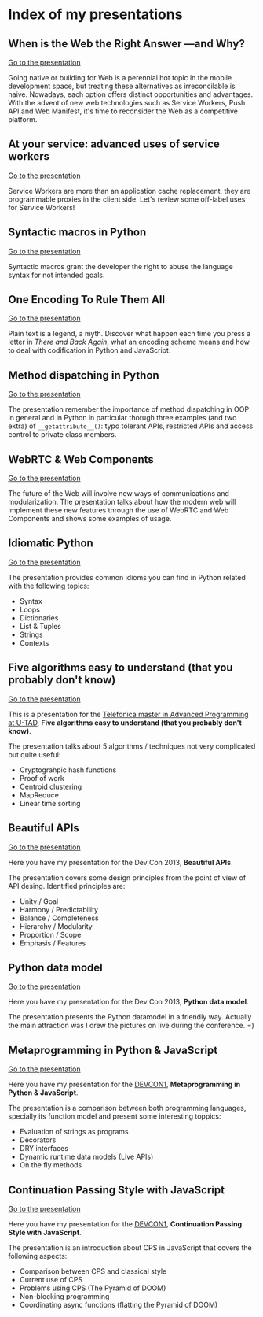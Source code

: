 # Index of my presentations

## When is the Web the Right Answer &mdash;and Why?

[Go to the presentation](http://delapuente.github.io/presentations/web-platform-when-why/index.html)

Going native or building for Web is a perennial hot topic in the mobile development space, but treating these
alternatives as irreconcilable is naive. Nowadays, each option offers distinct opportunities and advantages.
With the advent of new web technologies such as Service Workers, Push API and Web Manifest, it's time to reconsider
the Web as a competitive platform.

## At your service: advanced uses of service workers

[Go to the presentation](http://delapuente.github.io/presentations/at-your-service/index.html)

Service Workers are more than an application cache replacement, they are programmable proxies in the client side.
Let's review some off-label uses for Service Workers!

## Syntactic macros in Python

[Go to the presentation](http://delapuente.github.io/presentations/syntactic-macros-python/index.html)

Syntactic macros grant the developer the right to abuse the language syntax for not intended goals.

## One Encoding To Rule Them All

[Go to the presentation](http://delapuente.github.io/presentations/one-encoding-to-rule-them-all/index.html)

Plain text is a legend, a myth. Discover what happen each time you press a letter in _There and Back Again_, what an encoding scheme means and how to deal with codification in Python and JavaScript.

## Method dispatching in Python

[Go to the presentation](http://delapuente.github.io/presentations/method-dispatching/index.html)

The presentation remember the importance of method dispatching in OOP in general and in Python in particular thorugh three examples (and two extra) of `__getattribute__()`:  typo tolerant APIs, restricted APIs and access control to private class members.

## WebRTC & Web Components

[Go to the presentation](http://delapuente.github.io/presentations/web-components-rtc/index.html)

The future of the Web will involve new ways of communications and modularization. The presentation talks about how the modern web will implement these new features through the use of WebRTC and Web Components and shows some examples of usage.

## Idiomatic Python

[Go to the presentation](http://delapuente.github.io/presentations/idiomatic-python/index.html)

The presentation provides common idioms you can find in Python related with the following topics:

 * Syntax
 * Loops
 * Dictionaries
 * List & Tuples
 * Strings
 * Contexts

## Five algorithms easy to understand (that you probably don't know)

[Go to the presentation](http://delapuente.github.io/presentations/5-algorithms/index.html)

This is a presentation for the [Telefonica master in Advanced Programming at U-TAD](http://www.u-tad.com/estudios/master-telefonica-en-desarrollo-de-software-avanzado/), **Five algorithms easy to understand (that you probably don't know)**.

The presentation talks about 5 algorithms / techniques not very complicated but quite useful:

 * Cryptograhpic hash functions
 * Proof of work
 * Centroid clustering
 * MapReduce
 * Linear time sorting
 
## Beautiful APIs

[Go to the presentation](http://delapuente.github.io/presentations/beautiful-apis/index.html)

Here you have my presentation for the Dev Con 2013, **Beautiful APIs**.

The presentation covers some design principles from the point of view of API desing. Identified principles are:

 * Unity / Goal
 * Harmony / Predictability
 * Balance / Completeness
 * Hierarchy / Modularity
 * Proportion / Scope
 * Emphasis / Features
 
## Python data model

[Go to the presentation](http://delapuente.github.io/presentations/python-datamodel/index.html)

Here you have my presentation for the Dev Con 2013, **Python data model**.

The presentation presents the Python datamodel in a friendly way. Actually the main attraction was I drew the pictures on live during the conference. =)

## Metaprogramming in Python & JavaScript

[Go to the presentation](http://delapuente.github.io/presentations/js-python-metaprogramming/index.html)

Here you have my presentation for the [DEVCON1](https://twitter.com/search?q=%23devcon1&src=typd), **Metaprogramming in Python & JavaScript**.

The presentation is a comparison between both programming languages, specially its function model and present some interesting toppics:

 * Evaluation of strings as programs
 * Decorators
 * DRY interfaces
 * Dynamic runtime data models (Live APIs)
 * On the fly methods

## Continuation Passing Style with JavaScript

[Go to the presentation](http://delapuente.github.io/presentations/cps-javascript/index.html)

Here you have my presentation for the [DEVCON1](https://twitter.com/search?q=%23devcon1&src=typd), **Continuation Passing Style with JavaScript**.

The presentation is an introduction about CPS in JavaScript that covers the following aspects:

 * Comparison between CPS and classical style
 * Current use of CPS
 * Problems using CPS (The Pyramid of DOOM)
 * Non-blocking programming
 * Coordinating async functions (flatting the Pyramid of DOOM)
